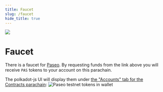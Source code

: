 ```yaml
---
title: Faucet
slug: /faucet
hide_title: true
---
```


<img src="/img/title/faucet.svg" className="titlePic" />

# Faucet

<!-- import Faucet from "./Faucet"; -->

There is a faucet for [Paseo](https://faucet.polkadot.io/).
By requesting funds from the link above you will receive `PAS`
tokens to your account on this parachain.

The polkadot-js UI will display them under [the "Accounts" tab for the Contracts parachain](https://polkadot.js.org/apps/?rpc=wss%3A%2F%2Fpaseo.dotters.network#/accounts):
<img src="/img/pas-in-wallet.png" alt="Paseo testnet tokens in wallet" />
